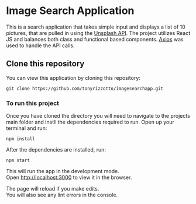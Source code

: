# Image Search Application

This is a search application that takes simple input and displays a list of 10 pictures, that are pulled in using the [Unsplash API](https://unsplash.com/developers). The project utilizes React JS and balances both class and functional based components. [Axios](https://www.npmjs.com/package/axios) was used to handle the API calls.

## Clone this repository

You can view this application by cloning this repository:

```
git clone https://github.com/tonyrizzotto/imagesearchapp.git
```

### To run this project

Once you have cloned the directory you will need to navigate to the projects main folder and instll the dependencies required to run. Open up your terminal and run:

```
npm install
```

After the dependencies are installed, run:

```
npm start
```

This will run the app in the development mode.\
Open [http://localhost:3000](http://localhost:3000) to view it in the browser.

The page will reload if you make edits.\
You will also see any lint errors in the console.
